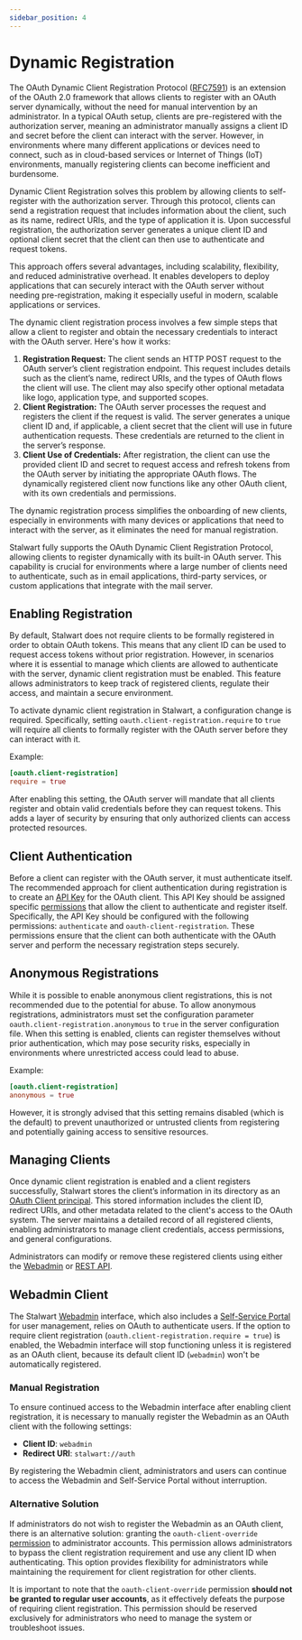 ```yaml
---
sidebar_position: 4
---
```


# Dynamic Registration

The OAuth Dynamic Client Registration Protocol ([RFC7591](https://www.rfc-editor.org/rfc/rfc7591.html)) is an extension of the OAuth 2.0 framework that allows clients to register with an OAuth server dynamically, without the need for manual intervention by an administrator. In a typical OAuth setup, clients are pre-registered with the authorization server, meaning an administrator manually assigns a client ID and secret before the client can interact with the server. However, in environments where many different applications or devices need to connect, such as in cloud-based services or Internet of Things (IoT) environments, manually registering clients can become inefficient and burdensome.

Dynamic Client Registration solves this problem by allowing clients to self-register with the authorization server. Through this protocol, clients can send a registration request that includes information about the client, such as its name, redirect URIs, and the type of application it is. Upon successful registration, the authorization server generates a unique client ID and optional client secret that the client can then use to authenticate and request tokens.

This approach offers several advantages, including scalability, flexibility, and reduced administrative overhead. It enables developers to deploy applications that can securely interact with the OAuth server without needing pre-registration, making it especially useful in modern, scalable applications or services.

The dynamic client registration process involves a few simple steps that allow a client to register and obtain the necessary credentials to interact with the OAuth server. Here's how it works:

1. **Registration Request:** The client sends an HTTP POST request to the OAuth server’s client registration endpoint. This request includes details such as the client’s name, redirect URIs, and the types of OAuth flows the client will use. The client may also specify other optional metadata like logo, application type, and supported scopes.
2. **Client Registration:** The OAuth server processes the request and registers the client if the request is valid. The server generates a unique client ID and, if applicable, a client secret that the client will use in future authentication requests. These credentials are returned to the client in the server’s response.
3. **Client Use of Credentials:** After registration, the client can use the provided client ID and secret to request access and refresh tokens from the OAuth server by initiating the appropriate OAuth flows. The dynamically registered client now functions like any other OAuth client, with its own credentials and permissions.

The dynamic registration process simplifies the onboarding of new clients, especially in environments with many devices or applications that need to interact with the server, as it eliminates the need for manual registration.

Stalwart fully supports the OAuth Dynamic Client Registration Protocol, allowing clients to register dynamically with its built-in OAuth server. This capability is crucial for environments where a large number of clients need to authenticate, such as in email applications, third-party services, or custom applications that integrate with the mail server.

## Enabling Registration

By default, Stalwart does not require clients to be formally registered in order to obtain OAuth tokens. This means that any client ID can be used to request access tokens without prior registration. However, in scenarios where it is essential to manage which clients are allowed to authenticate with the server, dynamic client registration must be enabled. This feature allows administrators to keep track of registered clients, regulate their access, and maintain a secure environment.

To activate dynamic client registration in Stalwart, a configuration change is required. Specifically, setting `oauth.client-registration.require` to `true` will require all clients to formally register with the OAuth server before they can interact with it.

Example:

```toml
[oauth.client-registration]
require = true
```

After enabling this setting, the OAuth server will mandate that all clients register and obtain valid credentials before they can request tokens. This adds a layer of security by ensuring that only authorized clients can access protected resources.

## Client Authentication

Before a client can register with the OAuth server, it must authenticate itself. The recommended approach for client authentication during registration is to create an [API Key](/docs/auth/principals/api-key) for the OAuth client. This API Key should be assigned specific [permissions](/docs/auth/authorization/permissions) that allow the client to authenticate and register itself. Specifically, the API Key should be configured with the following permissions: `authenticate` and `oauth-client-registration`. These permissions ensure that the client can both authenticate with the OAuth server and perform the necessary registration steps securely.

## Anonymous Registrations

While it is possible to enable anonymous client registrations, this is not recommended due to the potential for abuse. To allow anonymous registrations, administrators must set the configuration parameter `oauth.client-registration.anonymous` to `true` in the server configuration file. When this setting is enabled, clients can register themselves without prior authentication, which may pose security risks, especially in environments where unrestricted access could lead to abuse.

Example:

```toml
[oauth.client-registration]
anonymous = true
```

However, it is strongly advised that this setting remains disabled (which is the default) to prevent unauthorized or untrusted clients from registering and potentially gaining access to sensitive resources.

## Managing Clients

Once dynamic client registration is enabled and a client registers successfully, Stalwart stores the client’s information in its directory as an [OAuth Client principal](/docs/auth/principals/oauth-client). This stored information includes the client ID, redirect URIs, and other metadata related to the client's access to the OAuth system. The server maintains a detailed record of all registered clients, enabling administrators to manage client credentials, access permissions, and general configurations.

Administrators can modify or remove these registered clients using either the [Webadmin](/docs/management/webadmin/overview) or [REST API](/docs/api/management/overview).

## Webadmin Client

The Stalwart [Webadmin](/docs/management/webadmin/overview) interface, which also includes a [Self-Service Portal](/docs/management/webadmin/selfservice) for user management, relies on OAuth to authenticate users. If the option to require client registration (`oauth.client-registration.require = true`) is enabled, the Webadmin interface will stop functioning unless it is registered as an OAuth client, because its default client ID (`webadmin`) won't be automatically registered.

### Manual Registration

To ensure continued access to the Webadmin interface after enabling client registration, it is necessary to manually register the Webadmin as an OAuth client with the following settings:

- **Client ID**: `webadmin`
- **Redirect URI**: `stalwart://auth`

By registering the Webadmin client, administrators and users can continue to access the Webadmin and Self-Service Portal without interruption.

### Alternative Solution

If administrators do not wish to register the Webadmin as an OAuth client, there is an alternative solution: granting the `oauth-client-override` [permission](/docs/auth/authorization/permissions) to administrator accounts. This permission allows administrators to bypass the client registration requirement and use any client ID when authenticating. This option provides flexibility for administrators while maintaining the requirement for client registration for other clients.

It is important to note that the `oauth-client-override` permission **should not be granted to regular user accounts**, as it effectively defeats the purpose of requiring client registration. This permission should be reserved exclusively for administrators who need to manage the system or troubleshoot issues.
